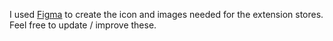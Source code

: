 I used [Figma](https://www.figma.com) to create the icon and images needed for the extension stores. Feel free to update / improve these.